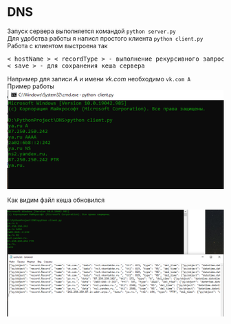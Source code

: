 # DNS
Запуск сервера выполняется командой `python server.py`  
Для удобства работы я написл простого клиента  `python client.py`  
Работа с клиентом выстроена так  
<pre>
< hostName > < recordType > - выполнение рекурсивного запроса
< save > - для сохранения кеша сервера  
</pre>
Например для записи _A_ и имени _vk.com_ необходимо `vk.com A`  
Пример работы
![alt-текст](exampleImg/Mvp.png)  

Как видим файл кеша обновился

![alt-текст](exampleImg/saveCache.png)  
